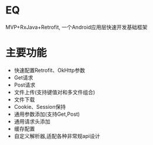 # EQ
MVP+RxJava+Retrofit, 一个Android应用层快速开发基础框架

# 主要功能  
- 快速配置Retrofit、OkHttp参数
- Get请求
- Post请求
- 文件上传(支持键值对和多文件组合)
- 文件下载
- Cookie、Session保持
- 通用参数添加(支持Get,Post)
- 通用请求头添加
- 缓存配置
- 自定义解析器,适配各种非常规api设计


